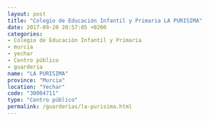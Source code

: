 ```yaml
---
layout: post
title: "Colegio de Educación Infantil y Primaria LA PURISIMA"
date: 2017-09-20 20:57:05 +0200
categories:
- Colegio de Educación Infantil y Primaria
- murcia
- yechar
- Centro público
- guarderia
name: "LA PURISIMA"
province: "Murcia"
location: "Yechar"
code: "30004711"
type: "Centro público"
permalink: /guarderias/la-purisima.html
---
```

